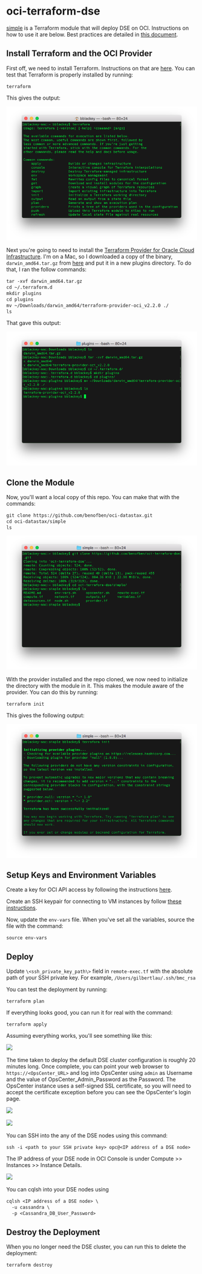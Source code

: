 # oci-terraform-dse
[simple](simple) is a Terraform module that will deploy DSE on OCI.  Instructions on how to use it are below.  Best practices are detailed in [this document](bestpractices.md).

## Install Terraform and the OCI Provider
First off, we need to install Terraform.  Instructions on that are [here](https://www.terraform.io/intro/getting-started/install.html).  You can test that Terraform is properly installed by running:

    terraform

This gives the output:

![](./img/1%20-%20terraform.png)

Next you're going to need to install the [Terraform Provider for Oracle Cloud Infrastructure](https://github.com/oracle/terraform-provider-baremetal/blob/master/README.md).  I'm on a Mac, so I downloaded a copy of the binary, `darwin_amd64.tar.gz` from [here](https://github.com/oracle/terraform-provider-oci/releases) and put it in a new plugins directory.  To do that, I ran the follow commands:

    tar -xvf darwin_amd64.tar.gz
    cd ~/.terraform.d
    mkdir plugins
    cd plugins
    mv ~/Downloads/darwin_amd64/terraform-provider-oci_v2.2.0 ./
    ls

That gave this output:

![](./img/2%20-%20provider.png)

## Clone the Module
Now, you'll want a local copy of this repo.  You can make that with the commands:

    git clone https://github.com/benofben/oci-datastax.git
    cd oci-datastax/simple
    ls

![](./img/3%20-%20git%20clone.png)

With the provider installed and the repo cloned, we now need to initialize the directory with the module in it.  This makes the module aware of the provider.  You can do this by running:

    terraform init

This gives the following output:

![](./img/4%20-%20terraform%20init.png)


## Setup Keys and Environment Variables
Create a key for OCI API access by following the instructions [here](https://docs.us-phoenix-1.oraclecloud.com/Content/API/Concepts/apisigningkey.htm).

Create an SSH keypair for connecting to VM instances by follow [these instructions](https://docs.us-phoenix-1.oraclecloud.com/Content/GSG/Tasks/creatingkeys.htm).

Now, update the `env-vars` file.  When you've set all the variables, source the file with the command:

    source env-vars

## Deploy
Update `\<ssh_private_key_path\>` field in `remote-exec.tf` with the absolute path of your SSH private key. For example, `/Users/gilbertlau/.ssh/bmc_rsa`

You can test the deployment by running:

    terraform plan

If everything looks good, you can run it for real with the command:

    terraform apply

Assuming everything works, you'll see something like this:

![](./img/terraform_apply.png)

The time taken to deploy the default DSE cluster configuration is roughly 20 minutes long. Once complete, you can point your web browser to `https://<OpsCenter_URL>` and log into OpsCenter using `admin` as Username and the value of OpsCenter_Admin_Password as the Password. The OpsCenter instance uses a self-signed SSL certificate, so you will need to accept the certificate exception before you can see the OpsCenter's login page.

![](./img/opsc_login.png)

![](./img/opsc_dashboard.png)

You can SSH into the any of the DSE nodes using this command:

    ssh -i <path to your SSH private key> opc@<IP address of a DSE node>

The IP address of your DSE node in OCI Console is under Compute >> Instances >> Instance Details.

![](./img/dse_ip.png)

You can cqlsh into your DSE nodes using

    cqlsh <IP address of a DSE node> \
      -u cassandra \
      -p <Cassandra_DB_User_Password>

## Destroy the Deployment
When you no longer need the DSE cluster, you can run this to delete the deployment:

    terraform destroy
